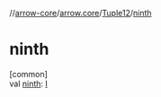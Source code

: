 //[arrow-core](../../../index.md)/[arrow.core](../index.md)/[Tuple12](index.md)/[ninth](ninth.md)

# ninth

[common]\
val [ninth](ninth.md): [I](index.md)
